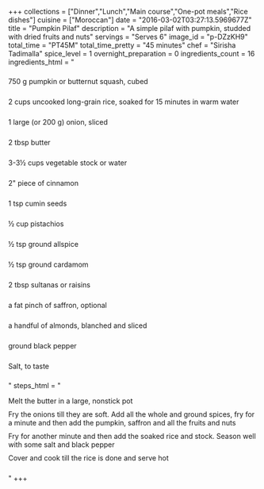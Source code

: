 +++
collections = ["Dinner","Lunch","Main course","One-pot meals","Rice dishes"]
cuisine = ["Moroccan"]
date = "2016-03-02T03:27:13.5969677Z"
title = "Pumpkin Pilaf"
description = "A simple pilaf with pumpkin, studded with dried fruits and nuts"
servings = "Serves 6"
image_id = "p-DZzKH9"
total_time = "PT45M"
total_time_pretty = "45 minutes"
chef = "Sirisha Tadimalla"
spice_level = 1
overnight_preparation = 0
ingredients_count = 16
ingredients_html = "<ul style='padding-left: 0; list-style: none;'><li itemprop='recipeIngredient' style='margin: 8px 0px;padding: 8px 0px;'>750 g pumpkin or butternut squash, cubed</li><li itemprop='recipeIngredient' style='margin: 8px 0px;padding: 8px 0px;'>2 cups uncooked long-grain rice, soaked for 15 minutes in warm water</li><li itemprop='recipeIngredient' style='margin: 8px 0px;padding: 8px 0px;'>1 large (or 200 g) onion, sliced</li><li itemprop='recipeIngredient' style='margin: 8px 0px;padding: 8px 0px;'>2 tbsp butter</li><li itemprop='recipeIngredient' style='margin: 8px 0px;padding: 8px 0px;'>3-3½ cups vegetable stock or water</li><li itemprop='recipeIngredient' style='margin: 8px 0px;padding: 8px 0px;'>2\" piece of cinnamon</li><li itemprop='recipeIngredient' style='margin: 8px 0px;padding: 8px 0px;'>1 tsp cumin seeds</li><li itemprop='recipeIngredient' style='margin: 8px 0px;padding: 8px 0px;'>½ cup pistachios</li><li itemprop='recipeIngredient' style='margin: 8px 0px;padding: 8px 0px;'>½ tsp ground allspice</li><li itemprop='recipeIngredient' style='margin: 8px 0px;padding: 8px 0px;'>½ tsp ground cardamom</li><li itemprop='recipeIngredient' style='margin: 8px 0px;padding: 8px 0px;'>2 tbsp sultanas or raisins</li><li itemprop='recipeIngredient' style='margin: 8px 0px;padding: 8px 0px;'>a fat pinch of saffron, optional</li><li itemprop='recipeIngredient' style='margin: 8px 0px;padding: 8px 0px;'>a handful of almonds, blanched and sliced</li><li itemprop='recipeIngredient' style='margin: 8px 0px;padding: 8px 0px;'>ground black pepper</li><li itemprop='recipeIngredient' style='margin: 8px 0px;padding: 8px 0px;'>Salt, to taste</li></ul>"
steps_html = "<ol style='list-style: none inside; padding-left: 0px;'><li style='padding-bottom: 10px;'><i class='step-track-icon fa fa-square-o'></i><span class='step-text' itemprop='recipeInstructions'>Melt the butter in a large, nonstick pot</span></li><li style='padding-bottom: 10px;'><i class='step-track-icon fa fa-square-o'></i><span class='step-text' itemprop='recipeInstructions'>Fry the onions till they are soft. Add all the whole and ground spices, fry for a minute and then add the pumpkin, saffron and all the fruits and nuts</span></li><li style='padding-bottom: 10px;'><i class='step-track-icon fa fa-square-o'></i><span class='step-text' itemprop='recipeInstructions'>Fry for another minute and then add the soaked rice and stock. Season well with some salt and black pepper</span></li><li style='padding-bottom: 10px;'><i class='step-track-icon fa fa-square-o'></i><span class='step-text' itemprop='recipeInstructions'>Cover and cook till the rice is done and serve hot</span></li></ol>"
+++
